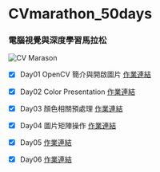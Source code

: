 # CVmarathon_50days
### 電腦視覺與深度學習馬拉松

![CV Marason](https://static.accupass.com/eventbanner/2005180949297629524180.jpg)


- [x] Day01 OpenCV 簡介與開啟圖片 [作業連結](https://github.com/a227799770055/CVmarathon_50days/blob/main/D1/Day01.ipynb)
- [x] Day02 Color Presentation [作業連結](https://github.com/a227799770055/CVmarathon_50days/blob/main/D2/Day002_change_color_space_HW.ipynb)
- [x] Day03 顏色相關預處理 [作業連結](https://github.com/a227799770055/CVmarathon_50days/blob/main/D3/Day003_color_spave_op_HW.ipynb)
- [x] Day04 圖片矩陣操作 [作業連結](https://github.com/a227799770055/CVmarathon_50days/blob/main/D4/Day004_geometric_transform_HW.ipynb)
- [x] Day05  [作業連結](https://github.com/a227799770055/CVmarathon_50days/blob/main/D5/Day005_draw_HW.ipynb)
- [x] Day06  [作業連結](https://github.com/a227799770055/CVmarathon_50days/blob/main/D6/Day006_affine_HW.ipynb)


